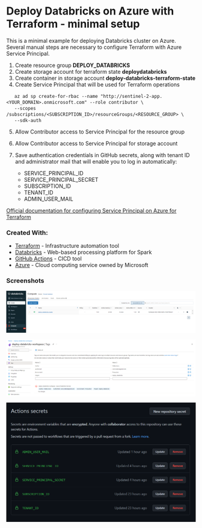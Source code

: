 # Deploy Databricks on Azure with Terraform - minimal setup

This is a minimal example for deploying Databricks cluster on Azure.
Several manual steps are necessary to configure Terraform with Azure Service Principal.

1. Create resource group **DEPLOY_DATABRICKS**
2. Create storage account for terraform state **deploydatabricks**
3. Create container in storage account **deploy-databricks-terraform-state**
4. Create Service Principal that will be used for Terraform operations 

```
   az ad sp create-for-rbac --name "http://sentinel-2-app.<YOUR_DOMAIN>.onmicrosoft.com" --role contributor \
   --scopes /subscriptions/<SUBSCRIPTION_ID>/resourceGroups/<RESOURCE_GROUP> \
   --sdk-auth
```

5. Allow Contributor access to Service Principal for the resource group
6. Allow Contributor access to Service Principal for storage account
7. Save authentication credentials in GitHub secrets,
   along with tenant ID and administrator mail that will enable you to log in automatically:

   * SERVICE_PRINCIPAL_ID
   * SERVICE_PRINCIPAL_SECRET
   * SUBSCRIPTION_ID
   * TENANT_ID
   * ADMIN_USER_MAIL

   
[Official documentation for configuring Service Principal on Azure for Terraform](https://registry.terraform.io/providers/hashicorp/azuread/latest/docs/guides/service_principal_client_secret)


### Created With:

* [Terraform](https://www.terraform.io/) - Infrastructure automation tool
* [Databricks](https://databricks.com/) - Web-based processing platform for Spark 
* [GitHub Actions](https://docs.github.com/en/actions) - CICD tool
* [Azure](https://portal.azure.com/) - Cloud computing service owned by Microsoft


### Screenshots

![Databricks GUI](https://raw.githubusercontent.com/matkosoric/deploy-databricks-with-terraform/main/docs/databricks-gui.PNG?raw=true "")

![Databricks tags](https://raw.githubusercontent.com/matkosoric/deploy-databricks-with-terraform/main/docs/databricks-tags.PNG?raw=true "")

![GitHub secrets](https://raw.githubusercontent.com/matkosoric/deploy-databricks-with-terraform/main/docs/github-secrets.PNG?raw=true "")

